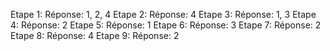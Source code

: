 Etape 1:
Réponse: 1, 2, 4
Etape 2:
Réponse: 4
Etape 3:
Réponse: 1, 3
Etape 4:
Réponse: 2
Etape 5:
Réponse: 1
Etape 6:
Réponse: 3
Etape 7:
Réponse: 2
Etape 8:
Réponse: 4
Etape 9:
Réponse: 2

